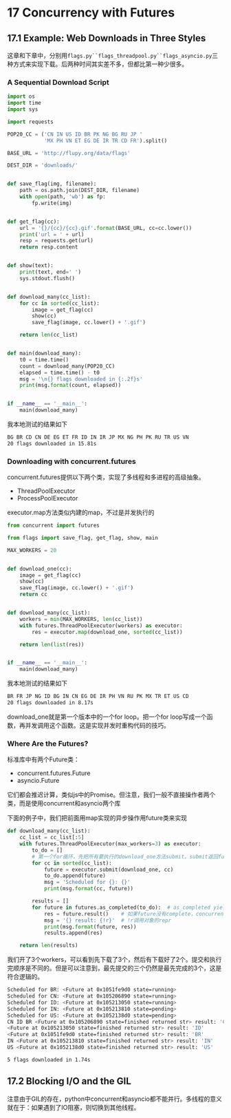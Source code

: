 # 17 Concurrency with Futures

## 17.1 Example: Web Downloads in Three Styles

这章和下章中，分别用`flags.py``flags_threadpool.py``flags_asyncio.py`三种方式来实现下载。后两种时间其实差不多，但都比第一种少很多。

### A Sequential Download Script

```python
import os
import time
import sys

import requests

POP20_CC = ('CN IN US ID BR PK NG BG RU JP '
            'MX PH VN ET EG DE IR TR CD FR').split()

BASE_URL = 'http://flupy.org/data/flags'

DEST_DIR = 'downloads/'


def save_flag(img, filename):
    path = os.path.join(DEST_DIR, filename)
    with open(path, 'wb') as fp:
        fp.write(img)


def get_flag(cc):
    url = '{}/{cc}/{cc}.gif'.format(BASE_URL, cc=cc.lower())
    print('url = ' + url)
    resp = requests.get(url)
    return resp.content


def show(text):
    print(text, end=' ')
    sys.stdout.flush()


def download_many(cc_list):
    for cc in sorted(cc_list):
        image = get_flag(cc)
        show(cc)
        save_flag(image, cc.lower() + '.gif')

    return len(cc_list)


def main(download_many):
    t0 = time.time()
    count = download_many(POP20_CC)
    elapsed = time.time() - t0
    msg = '\n{} flags downloaded in {:.2f}s'
    print(msg.format(count, elapsed))


if __name__ == '__main__':
    main(download_many)
```

我本地测试的结果如下

```bash
BG BR CD CN DE EG ET FR ID IN IR JP MX NG PH PK RU TR US VN
20 flags downloaded in 15.81s
```

### Downloading with concurrent.futures

concurrent.futures提供以下两个类，实现了多线程和多进程的高级抽象。

- ThreadPoolExecutor
- ProcessPoolExecutor

executor.map方法类似内建的map，不过是并发执行的

```python
from concurrent import futures

from flags import save_flag, get_flag, show, main

MAX_WORKERS = 20


def download_one(cc):
    image = get_flag(cc)
    show(cc)
    save_flag(image, cc.lower() + '.gif')
    return cc


def download_many(cc_list):
    workers = min(MAX_WORKERS, len(cc_list))
    with futures.ThreadPoolExecutor(workers) as executor:
        res = executor.map(download_one, sorted(cc_list))

    return len(list(res))


if __name__ == '__main__':
    main(download_many)
```

我本地测试的结果如下

```bash
BR FR JP NG ID BG IN CN EG DE IR PH VN RU PK MX TR ET US CD
20 flags downloaded in 8.17s
```

download_one就是第一个版本中的一个for loop。把一个for loop写成一个函数，再并发调用这个函数。这是实现并发时重构代码的技巧。

### Where Are the Futures?

标准库中有两个Future类：

- concurrent.futures.Future
- asyncio.Future

它们都会推迟计算，类似js中的Promise。但注意，我们一般不直接操作者两个类，而是使用concurrent和asyncio两个库

下面的例子中，我们把前面用map实现的异步操作用future类来实现

```python
def download_many(cc_list):
    cc_list = cc_list[:5]
    with futures.ThreadPoolExecutor(max_workers=3) as executor:
        to_do = []
        # 第一个for循环，先把所有要执行的download_one方法submit。submit返回future，存在to_do中
        for cc in sorted(cc_list):
            future = executor.submit(download_one, cc)
            to_do.append(future)
            msg = 'Scheduled for {}: {}'
            print(msg.format(cc, future))

        results = []
        for future in futures.as_completed(to_do):  # as_completed yields futures as their are completed
            res = future.result()    # 如果future没有complete，concurrent中的result会阻塞
            msg = '{} result: {!r}'  # !r调用对象的repr
            print(msg.format(future, res))
            results.append(res)

    return len(results)
```

我们开了3个workers，可以看到先下载了3个，然后有下载好了2个。提交和执行完顺序是不同的。但是可以注意到，最先提交的三个仍然是最先完成的3个，这是符合逻辑的。

```bash
Scheduled for BR: <Future at 0x1051fe9d0 state=running>
Scheduled for CN: <Future at 0x105206890 state=running>
Scheduled for ID: <Future at 0x105213050 state=running>
Scheduled for IN: <Future at 0x105213810 state=pending>
Scheduled for US: <Future at 0x1052138d0 state=pending>
CN ID BR <Future at 0x105206890 state=finished returned str> result: 'CN'
<Future at 0x105213050 state=finished returned str> result: 'ID'
<Future at 0x1051fe9d0 state=finished returned str> result: 'BR'
IN <Future at 0x105213810 state=finished returned str> result: 'IN'
US <Future at 0x1052138d0 state=finished returned str> result: 'US'

5 flags downloaded in 1.74s
```

## 17.2 Blocking I/O and the GIL

注意由于GIL的存在，python中concurrent和asyncio都不能并行。多线程的意义就在于：如果遇到了IO阻塞，则切换到其他线程。


